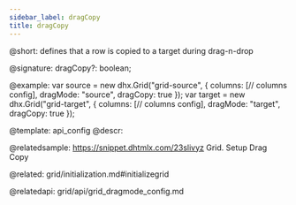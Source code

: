 ```yaml
---
sidebar_label: dragCopy
title: dragCopy
---          
```


@short: defines that a row is copied to a target during drag-n-drop

@signature: dragCopy?: boolean;

@example: 
var source = new dhx.Grid("grid-source", {
    columns: [// columns config],
    dragMode: "source", 
    dragCopy: true
});
var target = new dhx.Grid("grid-target", {
    columns: [// columns config],
    dragMode: "target", 
    dragCopy: true
});


@template:	api_config
@descr: 

@relatedsample: https://snippet.dhtmlx.com/23slivyz	Grid. Setup Drag Copy

@related: grid/initialization.md#initializegrid

@relatedapi: grid/api/grid_dragmode_config.md